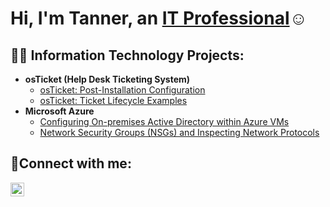 <h1>Hi, I'm Tanner, an <a href="www.linkedin.com/in/tanner-arbuckle-a40092217">IT Professional</a>☺</h1>

<h2>👨‍💻 Information Technology Projects:</h2>

- <b>osTicket (Help Desk Ticketing System)</b>
  - [osTicket: Post-Installation Configuration](https://github.com/tarbuckle91/post-install-config)
  - [osTicket: Ticket Lifecycle Examples](https://github.com/tarbuckle91/ticket-lifecycle)
- <b>Microsoft Azure</b>
  - [Configuring On-premises Active Directory within Azure VMs](https://github.com/tarbuckle91/configure-ad)
  - [Network Security Groups (NSGs) and Inspecting Network Protocols](https://github.com/tarbuckle91/azure-network-protocols)

<h2>🤳Connect with me:</h2>

[<img align="left" alt="tanner-arbuckle-a40092217 | LinkedIn" width="22px" src="https://cdn.jsdelivr.net/npm/simple-icons@v3/icons/linkedin.svg" />][linkedin]

[linkedin]: https://linkedin.com/in/tanner-arbuckle-a40092217

<!--
**tarbuckle91/tarbuckle91** is a ✨ _special_ ✨ repository because its `README.md` (this file) appears on your GitHub profile.

Here are some ideas to get you started:

- 🔭 I’m currently working on ...
- 🌱 I’m currently learning ...
- 👯 I’m looking to collaborate on ...
- 🤔 I’m looking for help with ...
- 💬 Ask me about ...
- 📫 How to reach me: ...
- 😄 Pronouns: ...
- ⚡ Fun fact: ...
-->
